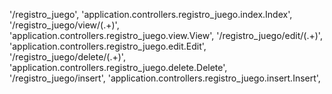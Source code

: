 '/registro_juego', 'application.controllers.registro_juego.index.Index',
'/registro_juego/view/(.+)', 'application.controllers.registro_juego.view.View',
'/registro_juego/edit/(.+)', 'application.controllers.registro_juego.edit.Edit',
'/registro_juego/delete/(.+)', 'application.controllers.registro_juego.delete.Delete',
'/registro_juego/insert', 'application.controllers.registro_juego.insert.Insert',